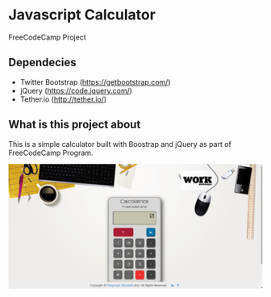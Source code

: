 # Javascript Calculator
FreeCodeCamp Project

## Dependecies
* Twitter Bootstrap (https://getbootstrap.com/)
* jQuery (https://code.jquery.com/)
* Tether.io (http://tether.io/)

## What is this project about
This is a simple calculator built with Boostrap and jQuery
as part of FreeCodeCamp Program.

![snippet](img/preview.png)
